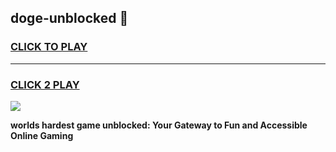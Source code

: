 
## doge-unblocked 👋
<h3>
<a href="https://premium.freeplayer.one?title=doge-unblocked&ref=14F">CLICK TO PLAY</a></h3>
<hr>

<h3>
<a href="https://premium.freeplayer.one?title=doge-unblocked&ref=14F">CLICK 2 PLAY</a>
  
</h3>

<a href="https://premium.freeplayer.one?title=doge-unblocked&ref=12F/"><img src="https://clearcache.store/games.png"></a>


**worlds hardest game unblocked: Your Gateway to Fun and Accessible Online Gaming**
